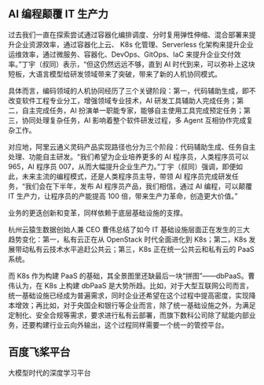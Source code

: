 ##  AI 编程颠覆 IT 生产力

过去我们一直在探索尝试通过容器化编排调度、分时复用弹性伸缩、混合部署来提升企业资源效率，通过容器化上云、 K8s 化管理、Serverless 化架构来提升企业运维效率，通过微服务、容器化、DevOps、GitOps、IaC 来提升企业交付效率。”丁宇（叔同）表示，“但这仍然远远不够，直到 AI 时代到来，可以弥补上这块短板，大语言模型给研发领域带来了突破，带来了新的人机协同模式。

具体而言，编码领域的人机协同经历了三个关键阶段：第一，代码辅助生成，即不改变软件工程专业分工，增强领域专业技术，AI 研发工具辅助人完成任务；第二，自主完成任务，AI 扮演单一职能专家，能够自主使用工具完成预定任务；第三，协同处理复杂任务，AI 影响着整个软件研发过程，多 Agent 互相协作完成复杂工作。

对应地，阿里云通义灵码产品实现路径也分为三个阶段：代码辅助生成、任务自主处理、功能自主研发。“我们希望为企业培养更多的 AI 程序员，人类程序员可以 965，AI 程序员 007，从而大幅提升企业生产力。”丁宇（叔同）强调，即便如此，未来主流的编程模式，还是人类程序员主导，带领 AI 程序员完成研发任务，“我们会在下半年，发布 AI 程序员产品，我们相信，通过 AI 编程，可以颠覆 IT 生产力，让程序员的产能提高 100 倍，带来生产力革命，创造更大价值。”



业务的更迭创新和变革，同样依赖于底层基础设施的支撑。

杭州云猿生数据创始人兼 CEO 曹伟总结了如今 IT 基础设施层面正在发生的三大趋势变化：第一，私有云正在从 OpenStack 时代全面进化到 K8s；第二，K8s 发展带动私有云技术水平追赶公共云；第三，K8s 正在统一公共云和私有云的 PaaS 系统。

而 K8s 作为构建 PaaS 的基础，其全景图里还缺最后一块“拼图”——dbPaaS。曹伟认为，在 K8s 上构建 dbPaaS 是大势所趋。比如，对于大型互联网公司而言，统一基础设施已经成为普遍需求，同时企业还希望在这个过程中提高密度，实现降本增效；再比如，对于央国企和银行等企业而言，除了统一基础设施之外，为满足定制化、安全合规等需求，要求进行私有云部署，而旗下数科公司除了赋能内部业务，还要构建行业云向外输出，这个过程同样需要一个统一的管控平台。



## 百度飞桨平台

大模型时代的深度学习平台